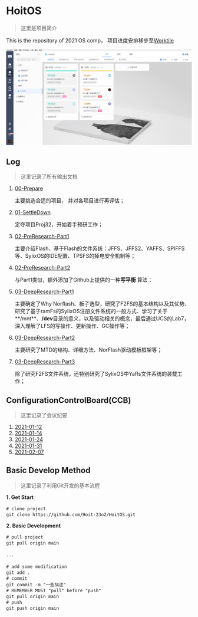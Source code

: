 # HoitOS
> 这里是项目简介

This is the repository of 2021 OS comp， 项目进度安排移步至[Worktile](https://vwpp20210125060242436.worktile.com/mission/projects/600e62ffd6e5f843a97f2182)

![worktile](./images/worktile.png)

## Log

> 这里记录了所有输出文档

1. [00-Prepare](./Records/Docs/00-Prepare.md)

   主要挑选合适的项目， 并对各项目进行再评估；

2. [01-SettleDown](./Records/Docs/01-SettleDown.md)

   定夺项目Proj32，开始着手预研工作；

3. [02-PreResearch-Part1](./Records/Docs/02-PreResearch-Part1.md)

   主要介绍Flash、基于Flash的文件系统：JFFS、JFFS2、YAFFS、SPIFFS等、SylixOS的IDE配置、TPSFS的掉电安全机制等；

4. [02-PreResearch-Part2](./Records/Docs/02-PreResearch-Part2.md)

   与Part1类似，额外添加了Github上提供的一种**写平衡** 算法；

5. [03-DeepResearch-Part1](./Records/Docs/03-DeepResearch-Part1.md)

   主要确定了Why Norflash、板子选型，研究了F2FS的基本结构以及其优势、研究了基于ramFs的SylixOS注册文件系统的一般方式、学习了关于**/mnt**、**/dev**目录的意义，以及驱动相关的概念，最后通过UCS的Lab7，深入理解了LFS的写操作、更新操作、GC操作等；

6. [03-DeepResearch-Part2](./Records/Docs/03-DeepResearch-Part2.md)

   主要研究了MTD的结构、详细方法、NorFlash驱动模板框架等；

7. [03-DeepResearch-Part3](./Records/Docs/03-DeepResearch-Part3.md)

   除了研究F2FS文件系统，还特别研究了SylixOS中Yaffs文件系统的装载工作；

## ConfigurationControlBoard(CCB)

> 这里记录了会议纪要

1. [2021-01-12](./Records/CCB/2021-01-12.md)
2. [2021-01-14](./Records/CCB/2021-01-14.md)
3. [2021-01-24](./Records/CCB/2021-01-24.md)
4. [2021-01-31](./Records/CCB/2021-01-31.md)
5. [2021-02-07](./Records/CCB/2021-02-07.md)

## Basic Develop Method

> 这里记录了利用Git开发的基本流程

**1. Get Start**

```shell
# clone project
git clone https://github.com/Hoit-23o2/HoitOS.git
```

**2. Basic Development**

```shell
# pull project
git pull origin main

...

# add some modification
git add .
# commit
git commit -m "一些描述"
# REMEMBER MUST "pull" before "push"
git pull origin main
# push
git push origin main
```

